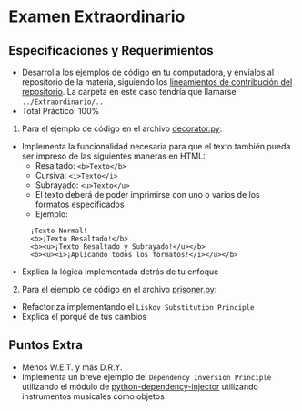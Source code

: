 # Examen Extraordinario

## Especificaciones y Requerimientos

- Desarrolla los ejemplos de código en tu computadora, y envíalos al repositorio de la materia, siguiendo los [lineamientos de contribución del repositorio](https://github.com/AnhellO/DAS_Sistemas#contributing). La carpeta en este caso tendría que llamarse `../Extraordinario/..`
- Total Práctico: 100%

1. Para el ejemplo de código en el archivo [decorator.py](decorator.py):

* Implementa la funcionalidad necesaria para que el texto también pueda ser impreso de las siguientes maneras en HTML:
  * Resaltado: `<b>Texto</b>`
  * Cursiva: `<i>Texto</i>`
  * Subrayado: `<u>Texto</u>`
  * El texto deberá de poder imprimirse con uno o varios de los formatos especificados
  * Ejemplo:
  ```
    ¡Texto Normal!
    <b>¡Texto Resaltado!</b>
    <b><u>¡Texto Resaltado y Subrayado!</u></b>
    <b><u><i>¡Aplicando todos los formatos!</i></u></b>
  ```
* Explica la lógica implementada detrás de tu enfoque

2. Para el ejemplo de código en el archivo [prisoner.py](prisoner.py):

* Refactoriza implementando el `Liskov Substitution Principle`
* Explica el porqué de tus cambios

## Puntos Extra

* Menos W.E.T. y más D.R.Y.
* Implementa un breve ejemplo del `Dependency Inversion Principle` utilizando el módulo de [python-dependency-injector](https://github.com/ets-labs/python-dependency-injector) utilizando instrumentos musicales como objetos